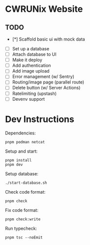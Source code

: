 # CWRUNix Website

## TODO

- [*] Scaffold basic ui with mock data
- [ ] Set up a database
- [ ] Attach database to UI
- [ ] Make it deploy
- [ ] Add authentication
- [ ] Add image upload
- [ ] Error management (w/ Sentry)
- [ ] Routing/image page (parallel route)
- [ ] Delete button (w/ Server Actions)
- [ ] Ratelimiting (upstash)
- [ ] Devenv support

# Dev Instructions
Dependencies:
```
pnpm podman netcat
```
Setup and start:
```
pnpm install
pnpm dev 
```
Setup database:
```
./start-database.sh
```
Check code format:
```
pnpm check
```
Fix code format:
```
pnpm check:write
```
Run typecheck:
```
pnpm tsc --noEmit
```
